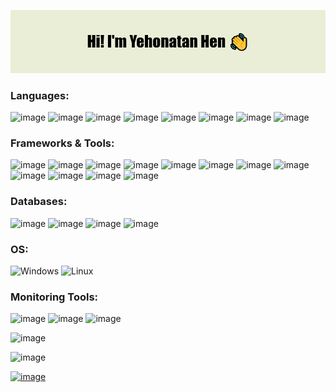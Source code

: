 ![image](./banner.png)

### Languages:

![image](https://img.shields.io/badge/JavaScript-323330?style=for-the-badge&logo=javascript&logoColor=F7DF1E) ![image](https://img.shields.io/badge/Python-3776AB?style=for-the-badge&logo=python&logoColor=white) ![image](https://img.shields.io/badge/HTML5-E34F26?style=for-the-badge&logo=html5&logoColor=white) ![image](	https://img.shields.io/badge/CSS3-1572B6?style=for-the-badge&logo=css3&logoColor=white) ![image](https://img.shields.io/badge/C%23-239120?style=for-the-badge&logo=c-sharp&logoColor=white) ![image](https://img.shields.io/badge/Java-ED8B00?style=for-the-badge&logo=java&logoColor=white) ![image](https://img.shields.io/badge/C-00599C?style=for-the-badge&logo=c&logoColor=white) ![image](https://img.shields.io/badge/C%2B%2B-00599C?style=for-the-badge&logo=c%2B%2B&logoColor=white)

### Frameworks & Tools:

![image](https://img.shields.io/badge/Node.js-339933?style=for-the-badge&logo=nodedotjs&logoColor=white) ![image](https://img.shields.io/badge/React-20232A?style=for-the-badge&logo=react&logoColor=61DAFB) ![image](https://img.shields.io/badge/React_Native-20232A?style=for-the-badge&logo=react&logoColor=61DAFB) ![image](https://img.shields.io/badge/Express.js-000000?style=for-the-badge&logo=express&logoColor=white) ![image](https://img.shields.io/badge/Expo-1B1F23?style=for-the-badge&logo=expo&logoColor=white) ![image](https://img.shields.io/badge/Git-F05032?style=for-the-badge&logo=git&logoColor=white) ![image](https://img.shields.io/badge/Redux-593D88?style=for-the-badge&logo=redux&logoColor=white) ![image](https://img.shields.io/badge/Bootstrap-563D7C?style=for-the-badge&logo=bootstrap&logoColor=white) ![image](https://img.shields.io/badge/npm-CB3837?style=for-the-badge&logo=npm&logoColor=white) ![image](https://img.shields.io/badge/Jest-C21325?style=for-the-badge&logo=jest&logoColor=white) ![image](https://img.shields.io/badge/Qt-41CD52?style=for-the-badge&logo=qt&logoColor=white) ![image](https://img.shields.io/badge/Jira-0052CC?style=for-the-badge&logo=Jira&logoColor=white)

### Databases: 

![image](https://img.shields.io/badge/MySQL-00000F?style=for-the-badge&logo=mysql&logoColor=white) ![image](https://img.shields.io/badge/SQLite-07405E?style=for-the-badge&logo=sqlite&logoColor=white) ![image](https://img.shields.io/badge/MongoDB-white?style=for-the-badge&logo=mongodb&logoColor=4EA94B) ![image](https://img.shields.io/badge/firebase-ffca28?style=for-the-badge&logo=firebase&logoColor=black)

### OS:

![Windows](https://img.shields.io/badge/Windows-0078D6?style=for-the-badge&logo=windows&logoColor=white) ![Linux](https://img.shields.io/badge/Linux-FCC624?style=for-the-badge&logo=linux&logoColor=black)

### Monitoring Tools:

![image](https://img.shields.io/badge/Grafana-F2F4F9?style=for-the-badge&logo=grafana&logoColor=orange&labelColor=F2F4F9) ![image](https://img.shields.io/badge/Kibana-005571?style=for-the-badge&logo=Kibana&logoColor=white) ![image](https://img.shields.io/badge/rabbitmq-%23FF6600.svg?&style=for-the-badge&logo=rabbitmq&logoColor=white)


![image](https://github-readme-stats.vercel.app/api?username=YehonatanHen)

![image](https://github-readme-stats.vercel.app/api/top-langs/?username=YehonatanHen)


[![image](https://img.shields.io/badge/LinkedIn-0077B5?style=for-the-badge&logo=linkedin&logoColor=white)](https://www.linkedin.com/in/yehonatan-hen/) 



<!--
**YehonatanHen/YehonatanHen** is a ✨ _special_ ✨ repository because its `README.md` (this file) appears on your GitHub profile.

Here are some ideas to get you started:

- 🔭 I’m currently working on ...
- 🌱 I’m currently learning ...
- 👯 I’m looking to collaborate on ...
- 🤔 I’m looking for help with ...
- 💬 Ask me about ...
- 📫 How to reach me: ...
- 😄 Pronouns: ...
- ⚡ Fun fact: ...
-->
